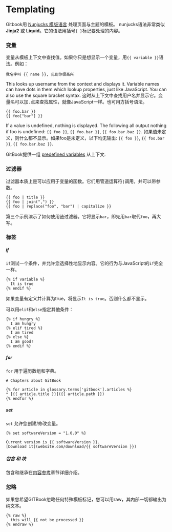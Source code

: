 # Templating

Gitbook用 [Nunjucks 模版语言](https://mozilla.github.io/nunjucks/) 处理页面与主题的模板。
nunjucks语法非常类似**Jinja2** 或 **Liquid**。它的语法用括号`{ }`标记要处理的内容。

### 变量

变量从模板上下文中查找值。如果你只是想显示一个变量，用`{{ variable }}`语法。例如：

```twig
我名字叫 {{ name }}, 见到你很高兴
```

This looks up username from the context and displays it. Variable names can have dots in them which lookup properties, just like JavaScript. You can also use the square bracket syntax.
这时从上下文中查找用户名并显示它。变量名可以加`.`点来查找属性，就像JavaScript一样。也可用方括号语法。

```twig
{{ foo.bar }}
{{ foo["bar"] }}
```

If a value is undefined, nothing is displayed. The following all output nothing if foo is undefined: `{{ foo }}`, `{{ foo.bar }}`, `{{ foo.bar.baz }}`.
如果值未定义，则什么都不显示。如果foo是未定义，以下均无输出: `{{ foo }}`, `{{ foo.bar }}`, `{{ foo.bar.baz }}`.

GitBook提供一组 [predefined  variables](variables.md) 从上下文.

### 过滤器

过滤器本质上是可以应用于变量的函数。它们用管道运算符`|`调用，并可以带参数。

```twig
{{ foo | title }}
{{ foo | join(",") }}
{{ foo | replace("foo", "bar") | capitalize }}
```

第三个示例演示了如何使用链过滤器。它将显示`bar`，即先用`bar`取代`foo`，再大写。

### 标签

##### if

`if`测试一个条件，并允许您选择性地显示内容。它的行为与JavaScript的`if`完全一样。

```twig
{% if variable %}
  It is true
{% endif %}
```

如果变量有定义并计算为true，将显示`It is true`。否则什么都不显示。

可以用`elif`和`else`指定其他条件：

```twig
{% if hungry %}
  I am hungry
{% elif tired %}
  I am tired
{% else %}
  I am good!
{% endif %}
```

##### for

`for` 用于遍历数组和字典。

```twig
# Chapters about GitBook

{% for article in glossary.terms['gitbook'].articles %}
* [{{ article.title }}]({{ article.path }})
{% endfor %}
```

##### set

`set` 允许您创建/修改变量。

```twig
{% set softwareVersion = "1.0.0" %}

Current version is {{ softwareVersion }}.
[Download it](website.com/download/{{ softwareVersion }})
```

##### 包含 和 块

包含和继承在[内容参考](conrefs.md)章节详细介绍。

### 忽略

如果您希望GITBook忽略任何特殊模板标记，您可以用raw，其内部一切都输出为纯文本。
``` twig
{% raw %}
  this will {{ not be processed }}
{% endraw %}
```
